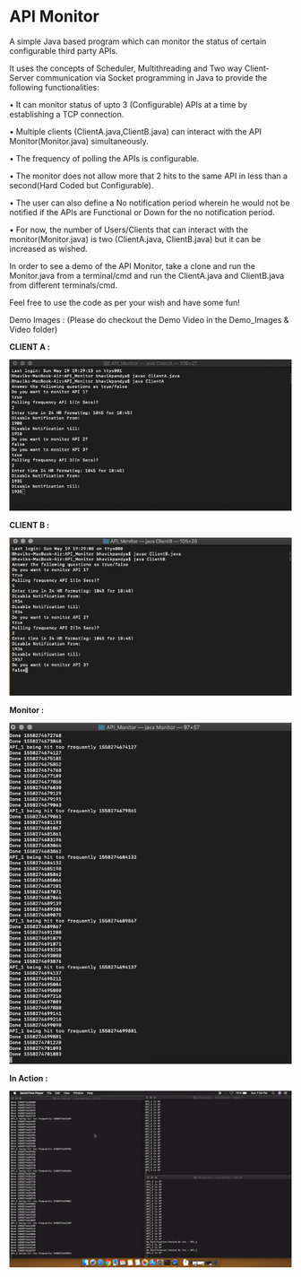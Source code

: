 # API Monitor

A simple Java based program which can monitor the status of certain configurable third party APIs.

It uses the concepts of Scheduler, Multithreading and Two way Client-Server communication via Socket programming in Java to provide the following functionalities:

•	It can monitor status of upto 3 (Configurable) APIs at a time by establishing a TCP connection.

•	Multiple clients (ClientA.java,ClientB.java) can interact with the API Monitor(Monitor.java) simultaneously.

•	The frequency of polling the APIs is configurable.

•	The monitor does not allow more that 2 hits to the same API in less than a second(Hard Coded but Configurable).

•	The user can also define a No notification period wherein he would not be notified if the APIs are Functional or Down for the no notification period.

•	For now, the number of Users/Clients that can interact with the monitor(Monitor.java) is two (ClientA.java, ClientB.java) but it can be increased as wished.


In order to see a demo of the API Monitor, take a clone and run the Monitor.java from a terminal/cmd and run the ClientA.java and ClientB.java from different terminals/cmd.


Feel free to use the code as per your wish and have some fun!

Demo Images : (Please do checkout the Demo Video in the Demo_Images & Video folder)

**CLIENT A :**

![ClientA](https://github.com/pandyabhavik2494/API_Monitor/blob/master/Demo_Images%20%26%20Video/ClientA.png)


**CLIENT B :**

![ClientB](https://github.com/pandyabhavik2494/API_Monitor/blob/master/Demo_Images%20%26%20Video/ClientB.png)


**Monitor :**

![Monitor](https://github.com/pandyabhavik2494/API_Monitor/blob/master/Demo_Images%20%26%20Video/Monitor.png)


**In Action :**

![In%20Action](https://github.com/pandyabhavik2494/API_Monitor/blob/master/Demo_Images%20%26%20Video/In%20Action.png)
